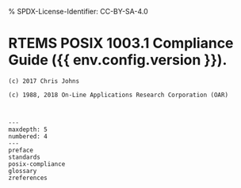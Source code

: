 % SPDX-License-Identifier: CC-BY-SA-4.0

# RTEMS POSIX 1003.1 Compliance Guide ({{ env.config.version }}).

```{topic} Copyrights and License
(c) 2017 Chris Johns

(c) 1988, 2018 On-Line Applications Research Corporation (OAR)
```

```{include} ../common/license.md
```

```{include} ../common/header.md
```

```{toctree}
---
maxdepth: 5
numbered: 4
---
preface
standards
posix-compliance
glossary
zreferences
```
